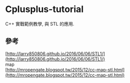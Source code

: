 # Cplusplus-tutorial
C++ 實戰範例教學, 與 STL 的應用.

## 參考
[http://larry850806.github.io/2016/06/06/STL1/](http://larry850806.github.io/2016/06/06/STL1/)  
map  
[http://mropengate.blogspot.tw/2015/12/cc-map-stl.html](http://mropengate.blogspot.tw/2015/12/cc-map-stl.html)  
